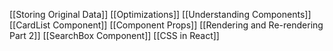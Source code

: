 [[Storing Original Data]]
[[Optimizations]]
[[Understanding Components]]
[[CardList Component]]
[[Component Props]]
[[Rendering and Re-rendering Part 2]]
[[SearchBox Component]]
[[CSS in React]]
